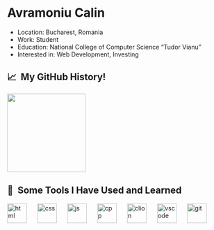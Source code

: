 <h1>Avramoniu Calin</h1>
<ul>
  <li>Location: <span style="color: #f95959:">Bucharest, Romania</span></li>
  <li>Work: <span style="color: #f95959:">Student</span></li>
  <li>Education: <span style="color: #f95959:">National College of Computer Science “Tudor Vianu”</span></li>
  <li>Interested in: <span style="color: #f95959:">Web Development</span>, <span style="color: #f95959:">Investing</span></li>
</ul>

<h2> 📈 &nbsp;My GitHub History!</h2>
<a href="https://github.com/calinstefan025">
  <img height="180em" src="https://github-readme-stats.vercel.app/api?username=calinstefan025&theme=noctis_minimus&show_icons=true" />
</a>

<h2> 🚀 &nbsp;Some Tools I Have Used and Learned</h2>
<p align="left">
  <img src="https://cdn.jsdelivr.net/gh/devicons/devicon/icons/html5/html5-original.svg" alt="html" width="45" height="45" style="margin-right:20px;"/>
  <img src="https://cdn.jsdelivr.net/gh/devicons/devicon/icons/css3/css3-original.svg" alt="css" width="45" height="45" style="margin-right:20px;"/>
  <img src="https://cdn.jsdelivr.net/gh/devicons/devicon/icons/javascript/javascript-original.svg" alt="js" width="45" height="45" style="margin-right:20px;"/>
  <img src="https://cdn.jsdelivr.net/gh/devicons/devicon/icons/cplusplus/cplusplus-original.svg"alt="cpp" width="45" height="45" style="margin-right:20px;"/>
  <img src="https://upload.wikimedia.org/wikipedia/commons/6/62/Clion.svg" alt="clion" width="45" height="45" style="margin-right:20px;"/>
  <img src="https://cdn.jsdelivr.net/gh/devicons/devicon/icons/vscode/vscode-original.svg" alt="vscode" width="45" height="45"/ style="margin-right:20px;">
  <img src="https://upload.wikimedia.org/wikipedia/commons/3/3f/Git_icon.svg" alt="git" width="45" height="45" style="margin-right:20px;"/>
</p>
